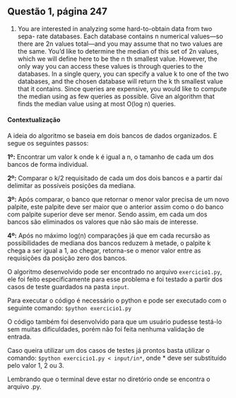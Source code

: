 ## Questão 1, página 247

1. You are interested in analyzing some hard-to-obtain data from two sepa-
rate databases. Each database contains n numerical values—so there are
2n values total—and you may assume that no two values are the same.
You’d like to determine the median of this set of 2n values, which we will
define here to be the n th smallest value.
However, the only way you can access these values is through queries
to the databases. In a single query, you can specify a value k to one of the
two databases, and the chosen database will return the k th smallest value
that it contains. Since queries are expensive, you would like to compute
the median using as few queries as possible.
Give an algorithm that finds the median value using at most O(log n)
queries.

#### Contextualização
A ideia do algoritmo se baseia em dois bancos de dados organizados. E segue os seguintes passos:

**1º:** Encontrar um valor k onde k é igual a n, o tamanho de cada um dos bancos de forma individual.

**2º:** Comparar o k/2 requisitado de cada um dos dois bancos e a partir daí delimitar as possíveis posições da mediana.

**3º:** Após comparar, o banco que retornar o menor valor precisa de um novo palpite, este palpite deve ser maior que o anterior assim como o do banco com palpite superior deve ser menor. Sendo assim, em cada um dos bancos são eliminados os valores que não são mais de interesse.

**4º:** Após no máximo log(n) comparações já que em cada recursão as possibilidades de mediana dos bancos reduzem à metade, o palpite k chega a ser igual a 1, ao chegar, retorna-se o menor valor entre as requisições da posição zero dos bancos.

O algoritmo desenvolvido pode ser encontrado no arquivo ```exercicio1.py```, ele foi feito especificamente para esse problema e foi testado a partir dos casos de teste guardados na pasta ```input```.

Para executar o código é necessário o python e pode ser executado com o seguinte comando:
```$python exercicio1.py```

O código também foi desenvolvido para que um usuário pudesse testá-lo sem muitas dificuldades, porém não foi feita nenhuma validação de entrada.



Caso queira utilizar um dos casos de testes já prontos basta utilizar o comando:
```$python exercicio1.py < input/in*```, onde * deve ser substituído pelo valor 1, 2 ou 3.

Lembrando que o terminal deve estar no diretório onde se encontra o arquivo .py.